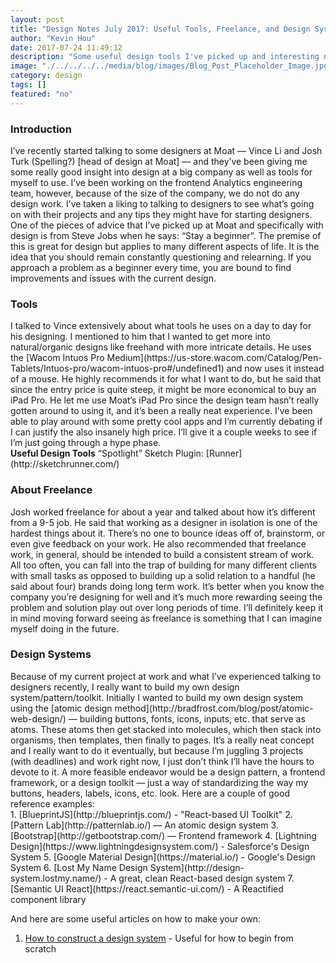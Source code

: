 ```yaml
---
layout: post
title: "Design Notes July 2017: Useful Tools, Freelance, and Design Systems"
author: "Kevin Hou"
date: 2017-07-24 11:49:12
description: "Some useful design tools I've picked up and interesting notes about freelance work (not limited to design specifically) as well as my thoughts on design systems."
image: "./../../../../media/blog/images/Blog_Post_Placeholder_Image.jpg"
category: design
tags: []
featured: "no"
---
```

<h3 class="post-subheader">Introduction</h3>
I’ve recently started talking to some designers at Moat — Vince Li and Josh Turk (Spelling?) [head of design at Moat] — and they’ve been giving me some really good insight into design at a big company as well as tools for myself to use. I’ve been working on the frontend Analytics engineering team, however, because of the size of the company, we do not do any design work. I’ve taken a liking to talking to designers to see what’s going on with their projects and any tips they might have for starting designers.
<br class="post-line-break">
One of the pieces of advice that I’ve picked up at Moat and specifically with design is from Steve Jobs when he says: “Stay a beginner”. The premise of this is great for design but applies to many different aspects of life. It is the idea that you should remain constantly questioning and relearning. If you approach a problem as a beginner every time, you are bound to find improvements and issues with the current design.
<br class="post-line-break">
<h3 class="post-subheader">Tools</h3>
I talked to Vince extensively about what tools he uses on a day to day for his designing. I mentioned to him that I wanted to get more into natural/organic designs like freehand with more intricate details. He uses the [Wacom Intuos Pro Medium](https://us-store.wacom.com/Catalog/Pen-Tablets/Intuos-pro/wacom-intuos-pro#/undefined1) and now uses it instead of a mouse. He highly recommends it for what I want to do, but he said that since the entry price is quite steep, it might be more economical to buy an iPad Pro. He let me use Moat’s iPad Pro since the design team hasn’t really gotten around to using it, and it’s been a really neat experience. I’ve been able to play around with some pretty cool apps and I’m currently debating if I can justify the also insanely high price. I’ll give it a couple weeks to see if I’m just going through a hype phase.
<br class="post-line-break">
<b>Useful Design Tools</b>
“Spotlight” Sketch Plugin: [Runner](http://sketchrunner.com/)
<br class="post-line-break">
<h3 class="post-subheader">About Freelance</h3>
Josh worked freelance for about a year and talked about how it’s different from a 9-5 job. He said that working as a designer in isolation is one of the hardest things about it. There’s no one to bounce ideas off of, brainstorm, or even give feedback on your work. He also recommended that freelance work, in general, should be intended to build a consistent stream of work. All too often, you can fall into the trap of building for many different clients with small tasks as opposed to building up a solid relation to a handful (he said about four) brands doing long term work. It’s better when you know the company you’re designing for well and it’s much more rewarding seeing the problem and solution play out over long periods of time. I’ll definitely keep it in mind moving forward seeing as freelance is something that I can imagine myself doing in the future.
<br class="post-line-break">
<h3 class="post-subheader">Design Systems</h3>
Because of my current project at work and what I’ve experienced talking to designers recently, I really want to build my own design system/pattern/toolkit. Initially I wanted to build my own design system using the [atomic design method](http://bradfrost.com/blog/post/atomic-web-design/) — building buttons, fonts, icons, inputs, etc. that serve as atoms. These atoms then get stacked into molecules, which then stack into organisms, then templates, then finally to pages. It’s a really neat concept and I really want to do it eventually, but because I’m juggling 3 projects (with deadlines) and work right now, I just don’t think I’ll have the hours to devote to it. A more feasible endeavor would be a design pattern, a frontend framework, or a design toolkit — just a way of standardizing the way my buttons, headers, labels, icons, etc. look. Here are a couple of good reference examples:<br>
1. [BlueprintJS](http://blueprintjs.com/) - "React-based UI Toolkit"  
2. [Pattern Lab](http://patternlab.io/) — An atomic design system  
3. [Bootstrap](http://getbootstrap.com/) — Frontend framework  
4. [Lightning Design](https://www.lightningdesignsystem.com/) - Salesforce's Design System  
5. [Google Material Design](https://material.io/) - Google's Design System  
6. [Lost My Name Design System](http://design-system.lostmy.name/) - A great, clean React-based design system  
7. [Semantic UI React](https://react.semantic-ui.com/) - A Reactified component library

And here are some useful articles on how to make your own:
1. [How to construct a design system](https://medium.freecodecamp.org/how-to-construct-a-design-system-864adbf2a117) - Useful for how to begin from scratch
